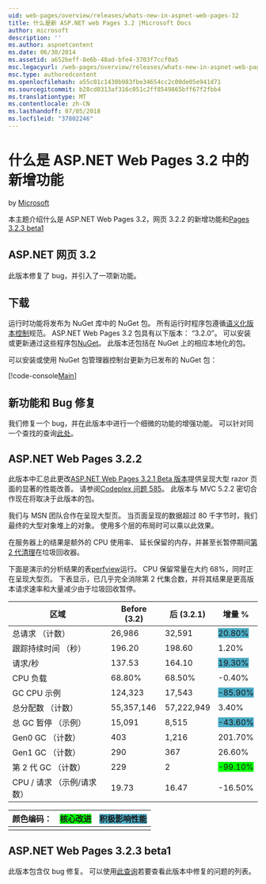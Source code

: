 ```yaml
---
uid: web-pages/overview/releases/whats-new-in-aspnet-web-pages-32
title: 什么是新 ASP.NET web Pages 3.2 |Microsoft Docs
author: microsoft
description: ''
ms.author: aspnetcontent
ms.date: 06/30/2014
ms.assetid: a652beff-8e6b-48ad-bfe4-3703f7ccf0a5
msc.legacyurl: /web-pages/overview/releases/whats-new-in-aspnet-web-pages-32
msc.type: authoredcontent
ms.openlocfilehash: a55c01c1430b983fbe34654cc2c00de05e941d71
ms.sourcegitcommit: b28cd0313af316c051c2ff8549865bff67f2fbb4
ms.translationtype: MT
ms.contentlocale: zh-CN
ms.lasthandoff: 07/05/2018
ms.locfileid: "37802246"
---
```

<a name="whats-new-in-aspnet-web-pages-32"></a>什么是 ASP.NET Web Pages 3.2 中的新增功能
====================
by [Microsoft](https://github.com/microsoft)

本主题介绍什么是 ASP.NET Web Pages 3.2，网页 3.2.2 的新增功能和[Pages 3.2.3 beta1](https://blogs.msdn.com/b/webdev/archive/2014/12/17/asp-net-mvc-5-2-3-web-pages-5-2-3-and-web-api-5-2-3-beta-releases.aspx)

## <a name="aspnet-web-pages-32"></a>ASP.NET 网页 3.2

此版本修复了 bug，并引入了一项新功能。

## <a name="download"></a>下载

运行时功能将发布为 NuGet 库中的 NuGet 包。 所有运行时程序包遵循[语义化版本控制](http://semver.org/)规范。 ASP.NET Web Pages 3.2 包具有以下版本： &ldquo;3.2.0&rdquo;。 可以安装或更新通过这些程序包[NuGet](http://www.nuget.org/packages/Microsoft.AspNet.WebPages/)。 此版本还包括在 NuGet 上的相应本地化的包。

可以安装或使用 NuGet 包管理器控制台更新为已发布的 NuGet 包：

[!code-console[Main](whats-new-in-aspnet-web-pages-32/samples/sample1.cmd)]

## <a name="new-feature-and-bug-fix"></a>新功能和 Bug 修复

我们修复一个 bug，并在此版本中进行一个细微的功能的增强功能。 可以针对同一个查找的查询[此处](https://aspnetwebstack.codeplex.com/workitem/list/advanced?keyword=&amp;status=Closed&amp;type=All&amp;priority=All&amp;release=v5.2%20RC|v5.2%20RTM&amp;assignedTo=All&amp;component=Web%20Pages%2FRazor&amp;sortField=Id&amp;sortDirection=Descending&amp;page=0&amp;reasonClosed=Fixed)。

## <a name="aspnet-web-pages-322"></a>ASP.NET Web Pages 3.2.2

此版本中汇总此更改[ASP.NET Web Pages 3.2.1 Beta 版本](https://blogs.msdn.com/b/webdev/archive/2014/07/28/announcing-the-beta-release-of-web-pages-3-2-1.aspx)提供呈现大型 razor 页面的显著的性能改善。 请参阅[Codeplex 问题 585](https://aspnetwebstack.codeplex.com/workitem/585)。 此版本与 MVC 5.2.2 密切合作现在将取决于此版本的包。

我们与 MSN 团队合作在呈现大型页。 当页面呈现的数据超过 80 千字节时，我们最终的大型对象堆上的对象。 使用多个层的布局时可以乘以此效果。

在服务器上的结果是额外的 CPU 使用率、 延长保留的内存，并甚至长暂停期间[第 2 代清理](https://msdn.microsoft.com/en-us/library/ms973837.aspx)在垃圾回收器。

下面是演示的分析结果的表[perfview](https://channel9.msdn.com/Series/PerfView-Tutorial)运行。 CPU 保留常量在大约 68%，同时正在呈现大型页。 下表显示，已几乎完全消除第 2 代集合数，并将其结果是更高版本请求速率和大量减少由于垃圾回收暂停。

| **区域** | **Before (3.2)** | **后 (3.2.1)** | **增量 %** |
| --- | --- | --- | --- |
| 总请求 （计数） | 26,986 | 32,591 | <font style="background-color: #4bacc6">20.80%</font> |
| 跟踪持续时间 （秒） | 196.20 | 198.60 | 1.20% |
| 请求/秒 | 137.53 | 164.10 | <font style="background-color: #4bacc6">19.30%</font> |
| CPU 负载 | 68.80% | 68.50% |  -0.40% |
| GC CPU 示例 | 124,323 | 17,543 | <font style="background-color: #4bacc6">-85.90%</font> |
| 总分配数 （计数） | 55,357,146 | 57,222,949 | 3.40% |
| 总 GC 暂停 （示例） | 15,091 | 8,515 | <font style="background-color: #4bacc6">-43.60%</font> |
| Gen0 GC （计数） | 403 | 1,216 | 201.70% |
| Gen1 GC （计数） | 290 | 367 | 26.60% |
| 第 2 代 GC （计数） | 229 | 2 | <font style="background-color: #00ff00">-99.10%</font> |
| CPU / 请求 （示例/请求数） | 19.73 | 16.47 | -16.50% |

| 颜色编码： | <font style="background-color: #00ff00">核心改进</font> | <font style="background-color: #4bacc6">积极影响性能</font> |
|---------------|-----------------------------------------------------------------|-------------------------------------------------------------------------------|
|               |                                                                 |                                                                               |

## <a name="aspnet-web-pages-323-beta1"></a>ASP.NET Web Pages 3.2.3 beta1

此版本包含仅 bug 修复。 可以使用[此查询](https://aspnetwebstack.codeplex.com/workitem/list/advanced?keyword=&amp;status=Closed&amp;type=All&amp;priority=All&amp;release=v5.2.3%20Beta&amp;assignedTo=All&amp;component=Web%20Pages%2FRazor&amp;sortField=LastUpdatedDate&amp;sortDirection=Descending&amp;page=0&amp;reasonClosed=Fixed)若要查看此版本中修复的问题的列表。
